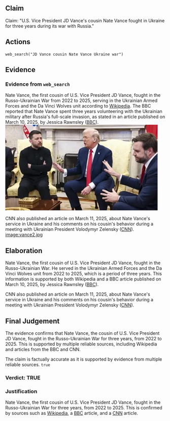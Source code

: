 ## Claim
Claim: "U.S. Vice President JD Vance's cousin Nate Vance fought in Ukraine for three years during its war with Russia."

## Actions
```
web_search("JD Vance cousin Nate Vance Ukraine war")
```

## Evidence
### Evidence from `web_search`
Nate Vance, the first cousin of U.S. Vice President JD Vance, fought in the Russo-Ukrainian War from 2022 to 2025, serving in the Ukrainian Armed Forces and the Da Vinci Wolves unit according to [Wikipedia](https://en.wikipedia.org/wiki/Nate_Vance). The BBC reported that Nate Vance spent three years volunteering with the Ukrainian military after Russia's full-scale invasion, as stated in an article published on March 10, 2025, by Jessica Rawnsley ([BBC](https://www.bbc.com/news/articles/cm2yl5kevrpo)). ![image 516](media/2025-08-06_17-44-1754502273-660934.jpg)

CNN also published an article on March 11, 2025, about Nate Vance's service in Ukraine and his comments on his cousin's behavior during a meeting with Ukrainian President Volodymyr Zelensky ([CNN](https://www.cnn.com/2025/03/11/politics/video/jd-vance-cousin-nate-ukraine-ebof-digvid)). <image:vance2.jpg>


## Elaboration
Nate Vance, the first cousin of U.S. Vice President JD Vance, fought in the Russo-Ukrainian War. He served in the Ukrainian Armed Forces and the Da Vinci Wolves unit from 2022 to 2025, which is a period of three years. This information is supported by both Wikipedia and a BBC article published on March 10, 2025, by Jessica Rawnsley ([BBC](https://www.bbc.com/news/articles/cm2yl5kevrpo)).

CNN also published an article on March 11, 2025, about Nate Vance's service in Ukraine and his comments on his cousin's behavior during a meeting with Ukrainian President Volodymyr Zelensky ([CNN](https://www.cnn.com/2025/03/11/politics/video/jd-vance-cousin-nate-ukraine-ebof-digvid)).


## Final Judgement
The evidence confirms that Nate Vance, the cousin of U.S. Vice President JD Vance, fought in the Russo-Ukrainian War for three years, from 2022 to 2025. This is supported by multiple reliable sources, including Wikipedia and articles from the BBC and CNN.

The claim is factually accurate as it is supported by evidence from multiple reliable sources. `true`


### Verdict: TRUE

### Justification
Nate Vance, the first cousin of U.S. Vice President JD Vance, fought in the Russo-Ukrainian War for three years, from 2022 to 2025. This is confirmed by sources such as [Wikipedia](https://en.wikipedia.org/wiki/Nate_Vance), a [BBC](https://www.bbc.com/news/articles/cm2yl5kevrpo) article, and a [CNN](https://www.cnn.com/2025/03/11/politics/video/jd-vance-cousin-nate-ukraine-ebof-digvid) article.
